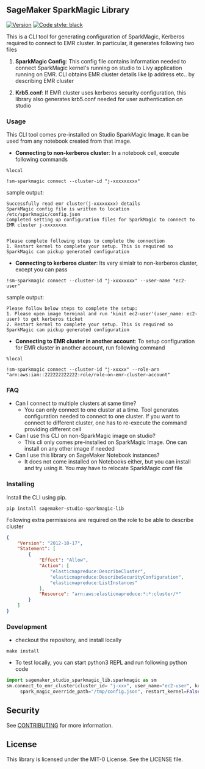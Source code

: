 ## SageMaker SparkMagic Library

[![Version](https://img.shields.io/pypi/v/sagemaker-studio-sparkmagic-lib.svg)](https://pypi.org/project/sagemaker-studio-sparkmagic-lib/)
[![Code style: black](https://img.shields.io/badge/code%20style-black-000000.svg)](https://github.com/psf/black)


This is a CLI tool for generating configuration of SparkMagic, Kerberos required  to connect to EMR cluster. In particular, it generates following two files

1. **SparkMagic Config**: This config file contains information needed to connect SparkMagic kernel's running on studio to Livy application running on EMR. CLI obtains EMR cluster details like Ip address etc.. by describing EMR cluster

2. **Krb5.conf**: If EMR cluster uses kerberos security configuration, this library also generates krb5.conf needed for user authentication on studio 

### Usage

This CLI tool comes pre-installed on Studio SparkMagic Image. It can be used from any notebook created from that image. 

* **Connecting to non-kerberos cluster**: In a notebook cell, execute following commands

```
%local

!sm-sparkmagic connect --cluster-id "j-xxxxxxxxx"
```

sample output:

```
Successfully read emr cluster(j-xxxxxxxx) details
SparkMagic config file is written to location /etc/sparkmagic/config.json
Completed setting up configuration files for SparkMagic to connect to EMR cluster j-xxxxxxxx


Please complete following steps to complete the connection
1. Restart kernel to complete your setup. This is required so SparkMagic can pickup generated configuration
```

* **Connecting to kerberos cluster**: Its very simialr to non-kerberos cluster, except you can pass 

```
!sm-sparkmagic connect --cluster-id "j-xxxxxxxx" --user-name "ec2-user"
```

sample output:

```
Please follow below steps to complete the setup:
1. Please open image terminal and run 'kinit ec2-user'(user_name: ec2-user) to get kerberos ticket
2. Restart kernel to complete your setup. This is required so SparkMagic can pickup generated configuration
```

* **Connecting to EMR cluster in another account**: To setup configuration for EMR cluster in another account, run following command

```
%local

!sm-sparkmagic connect --cluster-id "j-xxxxx" --role-arn "arn:aws:iam::222222222222:role/role-on-emr-cluster-account"
```


### FAQ
* Can I connect to multiple clusters at same time?
  * You can only connect to one cluster at a time. Tool generates configuration needed to connect to one cluster. If you want to connect to different cluster, one has to re-execute the command providing different cell
* Can I use this CLI on non-SparkMagic image on studio?
  * This cli only comes pre-installed on SparkMagic Image. One can install on any other image if needed
* Can I use this library on SageMaker Notebook instances?
  * It does not come installed on Notebooks either, but you can install and try using it. You may have to relocate SparkMagic conf file
  

### Installing
Install the CLI using pip. 

```
pip install sagemaker-studio-sparkmagic-lib
```

Following extra permissions are required on the role to be able to describe cluster
```json
{
    "Version": "2012-10-17",
    "Statement": [
        {
            "Effect": "Allow",
            "Action": [
                "elasticmapreduce:DescribeCluster",
                "elasticmapreduce:DescribeSecurityConfiguration",
                "elasticmapreduce:ListInstances"
            ],
            "Resource": "arn:aws:elasticmapreduce:*:*:cluster/*"
        }
    ]
}
```

### Development

* checkout the repository, and install locally

```
make install
```

* To test locally, you can start python3 REPL and run following python code

```python
import sagemaker_studio_sparkmagic_lib.sparkmagic as sm
sm.connect_to_emr_cluster(cluster_id= "j-xxx", user_name="ec2-user", krb_file_override_path="/tmp/krb5.conf",
     spark_magic_override_path="/tmp/config.json", restart_kernel=False)
```

## Security

See [CONTRIBUTING](CONTRIBUTING.md#security-issue-notifications) for more information.

## License

This library is licensed under the MIT-0 License. See the LICENSE file.


